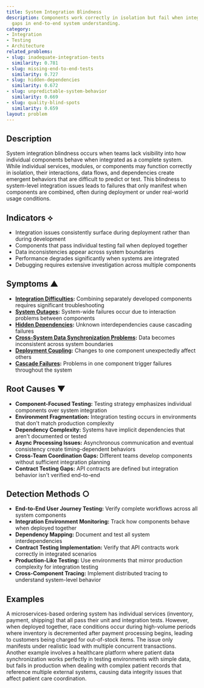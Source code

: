 ```yaml
---
title: System Integration Blindness
description: Components work correctly in isolation but fail when integrated, revealing
  gaps in end-to-end system understanding.
category:
- Integration
- Testing
- Architecture
related_problems:
- slug: inadequate-integration-tests
  similarity: 0.781
- slug: missing-end-to-end-tests
  similarity: 0.727
- slug: hidden-dependencies
  similarity: 0.672
- slug: unpredictable-system-behavior
  similarity: 0.669
- slug: quality-blind-spots
  similarity: 0.659
layout: problem
---
```


## Description

System integration blindness occurs when teams lack visibility into how individual components behave when integrated as a complete system. While individual services, modules, or components may function correctly in isolation, their interactions, data flows, and dependencies create emergent behaviors that are difficult to predict or test. This blindness to system-level integration issues leads to failures that only manifest when components are combined, often during deployment or under real-world usage conditions.

## Indicators ⟡

- Integration issues consistently surface during deployment rather than during development
- Components that pass individual testing fail when deployed together
- Data inconsistencies appear across system boundaries
- Performance degrades significantly when systems are integrated
- Debugging requires extensive investigation across multiple components

## Symptoms ▲

- **[Integration Difficulties](integration-difficulties.md):** Combining separately developed components requires significant troubleshooting
- **[System Outages](system-outages.md):** System-wide failures occur due to interaction problems between components
- **[Hidden Dependencies](hidden-dependencies.md):** Unknown interdependencies cause cascading failures
- **[Cross-System Data Synchronization Problems](cross-system-data-synchronization-problems.md):** Data becomes inconsistent across system boundaries
- **[Deployment Coupling](deployment-coupling.md):** Changes to one component unexpectedly affect others
- **[Cascade Failures](cascade-failures.md):** Problems in one component trigger failures throughout the system

## Root Causes ▼

- **Component-Focused Testing:** Testing strategy emphasizes individual components over system integration
- **Environment Fragmentation:** Integration testing occurs in environments that don't match production complexity
- **Dependency Complexity:** Systems have implicit dependencies that aren't documented or tested
- **Async Processing Issues:** Asynchronous communication and eventual consistency create timing-dependent behaviors
- **Cross-Team Coordination Gaps:** Different teams develop components without sufficient integration planning
- **Contract Testing Gaps:** API contracts are defined but integration behavior isn't verified end-to-end

## Detection Methods ○

- **End-to-End User Journey Testing:** Verify complete workflows across all system components
- **Integration Environment Monitoring:** Track how components behave when deployed together
- **Dependency Mapping:** Document and test all system interdependencies
- **Contract Testing Implementation:** Verify that API contracts work correctly in integrated scenarios
- **Production-Like Testing:** Use environments that mirror production complexity for integration testing
- **Cross-Component Tracing:** Implement distributed tracing to understand system-level behavior

## Examples

A microservices-based ordering system has individual services (inventory, payment, shipping) that all pass their unit and integration tests. However, when deployed together, race conditions occur during high-volume periods where inventory is decremented after payment processing begins, leading to customers being charged for out-of-stock items. The issue only manifests under realistic load with multiple concurrent transactions. Another example involves a healthcare platform where patient data synchronization works perfectly in testing environments with simple data, but fails in production when dealing with complex patient records that reference multiple external systems, causing data integrity issues that affect patient care coordination.